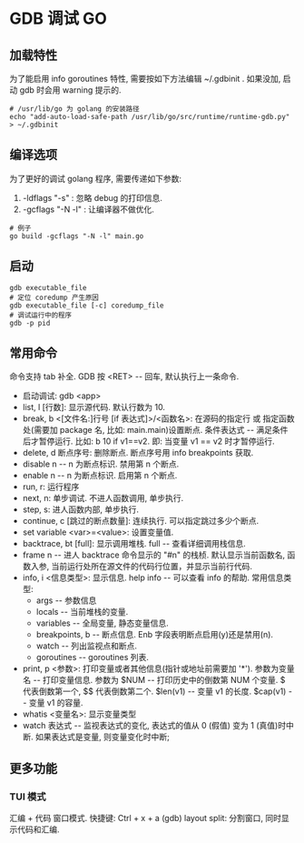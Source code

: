 # GDB 调试 GO

## 加载特性

为了能启用 info goroutines 特性, 需要按如下方法编辑 ~/.gdbinit . 如果没加, 启动 gdb 时会用 warning 提示的.

``` shell
# /usr/lib/go 为 golang 的安装路径
echo "add-auto-load-safe-path /usr/lib/go/src/runtime/runtime-gdb.py" > ~/.gdbinit
```

## 编译选项

为了更好的调试 golang 程序, 需要传递如下参数:

1. -ldflags "-s" : 忽略 debug 的打印信息.
2. -gcflags "-N -l" : 让编译器不做优化.

``` shell
# 例子
go build -gcflags "-N -l" main.go
```

## 启动

``` shell
gdb executable_file
# 定位 coredump 产生原因
gdb executable_file [-c] coredump_file
# 调试运行中的程序
gdb -p pid
```

## 常用命令

命令支持 tab 补全.
GDB 按 \<RET\> -- 回车, 默认执行上一条命令.

- 启动调试: gdb \<app\>
- list, l [行数]: 显示源代码. 默认行数为 10.
- break, b \<[文件名:]行号 [if 表达式]\>/\<函数名\>: 在源码的指定行 或 指定函数处(需要加 package 名, 比如: main.main)设置断点. 条件表达式 -- 满足条件后才暂停运行. 比如: b 10  if v1==v2. 即: 当变量 v1 == v2 时才暂停运行.
- delete, d 断点序号: 删除断点. 断点序号用 info breakpoints 获取.
- disable n -- n 为断点标识. 禁用第 n 个断点.
- enable n -- n 为断点标识. 启用第 n 个断点.
- run, r: 运行程序
- next, n: 单步调试. 不进人函数调用, 单步执行.
- step, s: 进人函数内部, 单步执行.
- continue, c [跳过的断点数量]: 连续执行. 可以指定跳过多少个断点.
- set variable \<var\>=\<value\>: 设置变量值.
- backtrace, bt [full]: 显示调用堆栈. full -- 查看详细调用栈信息.
- frame n -- 进人 backtrace 命令显示的 "#n" 的栈桢. 默认显示当前函数名, 函数入参, 当前运行处所在源文件的代码行位置，并显示当前行代码.
- info, i \<信息类型\>: 显示信息. help info -- 可以查看 info 的帮助. 常用信息类型:
  - args -- 参数信息
  - locals -- 当前堆栈的变量.
  - variables -- 全局变量, 静态变量信息.
  - breakpoints, b -- 断点信息. Enb 字段表明断点启用(y)还是禁用(n).
  - watch -- 列出监视点和断点.
  - goroutines -- goroutines 列表.
- print, p \<参数\>: 打印变量或者其他信息(指针或地址前需要加 '*'). 参数为变量名 -- 打印变量信息. 参数为 \$NUM -- 打印历史中的倒数第 NUM 个变量. $ 代表倒数第一个, \$\$ 代表倒数第二个. \$len(v1) -- 变量 v1 的长度. \$cap(v1) -- 变量 v1 的容量.
- whatis \<变量名\>: 显示变量类型
- watch 表达式 -- 监视表达式的变化, 表达式的值从 0 (假值) 变为 1 (真值)时中断. 如果表达式是变量, 则变量变化时中断;

## 更多功能

### TUI 模式

汇编 + 代码 窗口模式. 快捷键: Ctrl + x + a
(gdb) layout split: 分割窗口, 同时显示代码和汇编.
